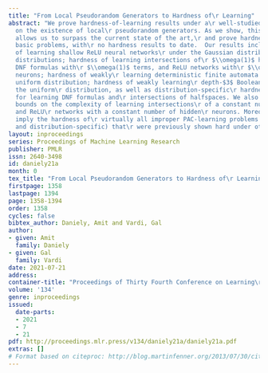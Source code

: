 ```yaml
---
title: "From Local Pseudorandom Generators to Hardness of\r Learning"
abstract: "We prove hardness-of-learning results under a\r well-studied assumption
  on the existence of local\r pseudorandom generators. As we show, this assumption\r
  allows us to surpass the current state of the art,\r and prove hardness of various
  basic problems, with\r no hardness results to date.  Our results include:\r hardness
  of learning shallow ReLU neural networks\r under the Gaussian distribution and other\r
  distributions; hardness of learning intersections of\r $\\omega(1)$ halfspaces,
  DNF formulas with\r $\\omega(1)$ terms, and ReLU networks with\r $\\omega(1)$ hidden
  neurons; hardness of weakly\r learning deterministic finite automata under the\r
  uniform distribution; hardness of weakly learning\r depth-$3$ Boolean circuits under
  the uniform\r distribution, as well as distribution-specific\r hardness results
  for learning DNF formulas and\r intersections of halfspaces. We also establish lower\r
  bounds on the complexity of learning intersections\r of a constant number of halfspaces,
  and ReLU\r networks with a constant number of hidden\r neurons. Moreover, our results
  imply the hardness of\r virtually all improper PAC-learning problems (both\r distribution-free
  and distribution-specific) that\r were previously shown hard under other assumptions."
layout: inproceedings
series: Proceedings of Machine Learning Research
publisher: PMLR
issn: 2640-3498
id: daniely21a
month: 0
tex_title: "From Local Pseudorandom Generators to Hardness of\r Learning"
firstpage: 1358
lastpage: 1394
page: 1358-1394
order: 1358
cycles: false
bibtex_author: Daniely, Amit and Vardi, Gal
author:
- given: Amit
  family: Daniely
- given: Gal
  family: Vardi
date: 2021-07-21
address:
container-title: "Proceedings of Thirty Fourth Conference on Learning\r Theory"
volume: '134'
genre: inproceedings
issued:
  date-parts:
  - 2021
  - 7
  - 21
pdf: http://proceedings.mlr.press/v134/daniely21a/daniely21a.pdf
extras: []
# Format based on citeproc: http://blog.martinfenner.org/2013/07/30/citeproc-yaml-for-bibliographies/
---
```


